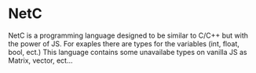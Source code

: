 # NetC
NetC is a programming language designed to be similar to C/C++ but with the power of JS.
For exaples there are types for the variables (int, float, bool, ect.)
This language contains some unavailabe types on vanilla JS as Matrix, vector, ect...
